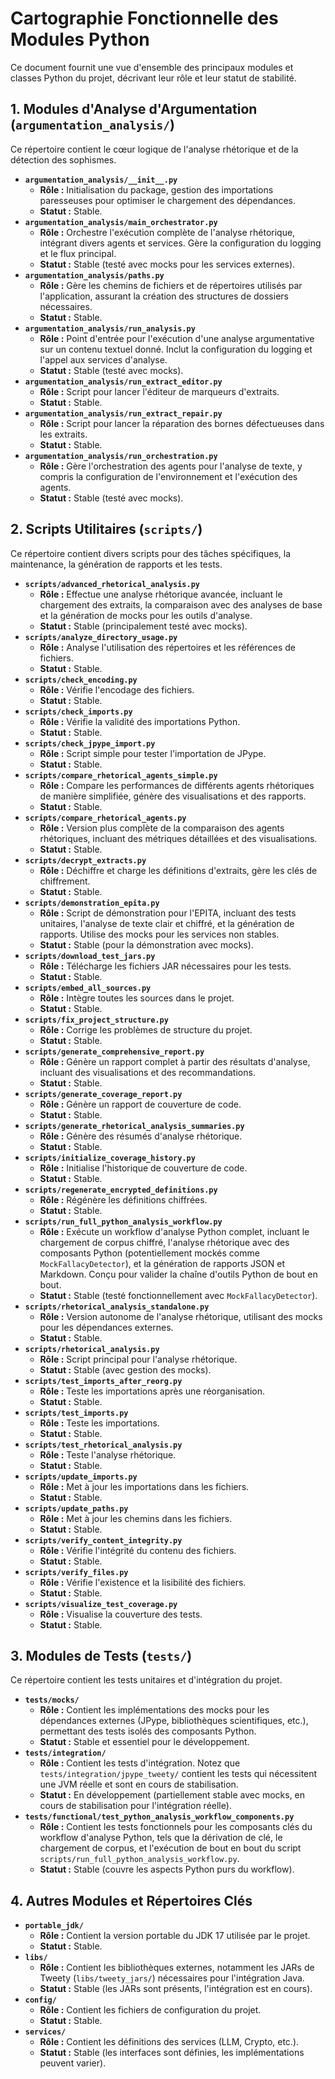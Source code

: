 # Cartographie Fonctionnelle des Modules Python

Ce document fournit une vue d'ensemble des principaux modules et classes Python du projet, décrivant leur rôle et leur statut de stabilité.

## 1. Modules d'Analyse d'Argumentation (`argumentation_analysis/`)

Ce répertoire contient le cœur logique de l'analyse rhétorique et de la détection des sophismes.

*   **`argumentation_analysis/__init__.py`**
    *   **Rôle :** Initialisation du package, gestion des importations paresseuses pour optimiser le chargement des dépendances.
    *   **Statut :** Stable.
*   **`argumentation_analysis/main_orchestrator.py`**
    *   **Rôle :** Orchestre l'exécution complète de l'analyse rhétorique, intégrant divers agents et services. Gère la configuration du logging et le flux principal.
    *   **Statut :** Stable (testé avec mocks pour les services externes).
*   **`argumentation_analysis/paths.py`**
    *   **Rôle :** Gère les chemins de fichiers et de répertoires utilisés par l'application, assurant la création des structures de dossiers nécessaires.
    *   **Statut :** Stable.
*   **`argumentation_analysis/run_analysis.py`**
    *   **Rôle :** Point d'entrée pour l'exécution d'une analyse argumentative sur un contenu textuel donné. Inclut la configuration du logging et l'appel aux services d'analyse.
    *   **Statut :** Stable (testé avec mocks).
*   **`argumentation_analysis/run_extract_editor.py`**
    *   **Rôle :** Script pour lancer l'éditeur de marqueurs d'extraits.
    *   **Statut :** Stable.
*   **`argumentation_analysis/run_extract_repair.py`**
    *   **Rôle :** Script pour lancer la réparation des bornes défectueuses dans les extraits.
    *   **Statut :** Stable.
*   **`argumentation_analysis/run_orchestration.py`**
    *   **Rôle :** Gère l'orchestration des agents pour l'analyse de texte, y compris la configuration de l'environnement et l'exécution des agents.
    *   **Statut :** Stable (testé avec mocks).

## 2. Scripts Utilitaires (`scripts/`)

Ce répertoire contient divers scripts pour des tâches spécifiques, la maintenance, la génération de rapports et les tests.

*   **`scripts/advanced_rhetorical_analysis.py`**
    *   **Rôle :** Effectue une analyse rhétorique avancée, incluant le chargement des extraits, la comparaison avec des analyses de base et la génération de mocks pour les outils d'analyse.
    *   **Statut :** Stable (principalement testé avec mocks).
*   **`scripts/analyze_directory_usage.py`**
    *   **Rôle :** Analyse l'utilisation des répertoires et les références de fichiers.
    *   **Statut :** Stable.
*   **`scripts/check_encoding.py`**
    *   **Rôle :** Vérifie l'encodage des fichiers.
    *   **Statut :** Stable.
*   **`scripts/check_imports.py`**
    *   **Rôle :** Vérifie la validité des importations Python.
    *   **Statut :** Stable.
*   **`scripts/check_jpype_import.py`**
    *   **Rôle :** Script simple pour tester l'importation de JPype.
    *   **Statut :** Stable.
*   **`scripts/compare_rhetorical_agents_simple.py`**
    *   **Rôle :** Compare les performances de différents agents rhétoriques de manière simplifiée, génère des visualisations et des rapports.
    *   **Statut :** Stable.
*   **`scripts/compare_rhetorical_agents.py`**
    *   **Rôle :** Version plus complète de la comparaison des agents rhétoriques, incluant des métriques détaillées et des visualisations.
    *   **Statut :** Stable.
*   **`scripts/decrypt_extracts.py`**
    *   **Rôle :** Déchiffre et charge les définitions d'extraits, gère les clés de chiffrement.
    *   **Statut :** Stable.
*   **`scripts/demonstration_epita.py`**
    *   **Rôle :** Script de démonstration pour l'EPITA, incluant des tests unitaires, l'analyse de texte clair et chiffré, et la génération de rapports. Utilise des mocks pour les services non stables.
    *   **Statut :** Stable (pour la démonstration avec mocks).
*   **`scripts/download_test_jars.py`**
    *   **Rôle :** Télécharge les fichiers JAR nécessaires pour les tests.
    *   **Statut :** Stable.
*   **`scripts/embed_all_sources.py`**
    *   **Rôle :** Intègre toutes les sources dans le projet.
    *   **Statut :** Stable.
*   **`scripts/fix_project_structure.py`**
    *   **Rôle :** Corrige les problèmes de structure du projet.
    *   **Statut :** Stable.
*   **`scripts/generate_comprehensive_report.py`**
    *   **Rôle :** Génère un rapport complet à partir des résultats d'analyse, incluant des visualisations et des recommandations.
    *   **Statut :** Stable.
*   **`scripts/generate_coverage_report.py`**
    *   **Rôle :** Génère un rapport de couverture de code.
    *   **Statut :** Stable.
*   **`scripts/generate_rhetorical_analysis_summaries.py`**
    *   **Rôle :** Génère des résumés d'analyse rhétorique.
    *   **Statut :** Stable.
*   **`scripts/initialize_coverage_history.py`**
    *   **Rôle :** Initialise l'historique de couverture de code.
    *   **Statut :** Stable.
*   **`scripts/regenerate_encrypted_definitions.py`**
    *   **Rôle :** Régénère les définitions chiffrées.
    *   **Statut :** Stable.
*   **`scripts/run_full_python_analysis_workflow.py`**
    *   **Rôle :** Exécute un workflow d'analyse Python complet, incluant le chargement de corpus chiffré, l'analyse rhétorique avec des composants Python (potentiellement mockés comme `MockFallacyDetector`), et la génération de rapports JSON et Markdown. Conçu pour valider la chaîne d'outils Python de bout en bout.
    *   **Statut :** Stable (testé fonctionnellement avec `MockFallacyDetector`).
*   **`scripts/rhetorical_analysis_standalone.py`**
    *   **Rôle :** Version autonome de l'analyse rhétorique, utilisant des mocks pour les dépendances externes.
    *   **Statut :** Stable.
*   **`scripts/rhetorical_analysis.py`**
    *   **Rôle :** Script principal pour l'analyse rhétorique.
    *   **Statut :** Stable (avec gestion des mocks).
*   **`scripts/test_imports_after_reorg.py`**
    *   **Rôle :** Teste les importations après une réorganisation.
    *   **Statut :** Stable.
*   **`scripts/test_imports.py`**
    *   **Rôle :** Teste les importations.
    *   **Statut :** Stable.
*   **`scripts/test_rhetorical_analysis.py`**
    *   **Rôle :** Teste l'analyse rhétorique.
    *   **Statut :** Stable.
*   **`scripts/update_imports.py`**
    *   **Rôle :** Met à jour les importations dans les fichiers.
    *   **Statut :** Stable.
*   **`scripts/update_paths.py`**
    *   **Rôle :** Met à jour les chemins dans les fichiers.
    *   **Statut :** Stable.
*   **`scripts/verify_content_integrity.py`**
    *   **Rôle :** Vérifie l'intégrité du contenu des fichiers.
    *   **Statut :** Stable.
*   **`scripts/verify_files.py`**
    *   **Rôle :** Vérifie l'existence et la lisibilité des fichiers.
    *   **Statut :** Stable.
*   **`scripts/visualize_test_coverage.py`**
    *   **Rôle :** Visualise la couverture des tests.
    *   **Statut :** Stable.

## 3. Modules de Tests (`tests/`)

Ce répertoire contient les tests unitaires et d'intégration du projet.

*   **`tests/mocks/`**
    *   **Rôle :** Contient les implémentations des mocks pour les dépendances externes (JPype, bibliothèques scientifiques, etc.), permettant des tests isolés des composants Python.
    *   **Statut :** Stable et essentiel pour le développement.
*   **`tests/integration/`**
    *   **Rôle :** Contient les tests d'intégration. Notez que `tests/integration/jpype_tweety/` contient les tests qui nécessitent une JVM réelle et sont en cours de stabilisation.
    *   **Statut :** En développement (partiellement stable avec mocks, en cours de stabilisation pour l'intégration réelle).
*   **`tests/functional/test_python_analysis_workflow_components.py`**
    *   **Rôle :** Contient les tests fonctionnels pour les composants clés du workflow d'analyse Python, tels que la dérivation de clé, le chargement de corpus, et l'exécution de bout en bout du script `scripts/run_full_python_analysis_workflow.py`.
    *   **Statut :** Stable (couvre les aspects Python purs du workflow).

## 4. Autres Modules et Répertoires Clés

*   **`portable_jdk/`**
    *   **Rôle :** Contient la version portable du JDK 17 utilisée par le projet.
    *   **Statut :** Stable.
*   **`libs/`**
    *   **Rôle :** Contient les bibliothèques externes, notamment les JARs de Tweety (`libs/tweety_jars/`) nécessaires pour l'intégration Java.
    *   **Statut :** Stable (les JARs sont présents, l'intégration est en cours).
*   **`config/`**
    *   **Rôle :** Contient les fichiers de configuration du projet.
    *   **Statut :** Stable.
*   **`services/`**
    *   **Rôle :** Contient les définitions des services (LLM, Crypto, etc.).
    *   **Statut :** Stable (les interfaces sont définies, les implémentations peuvent varier).